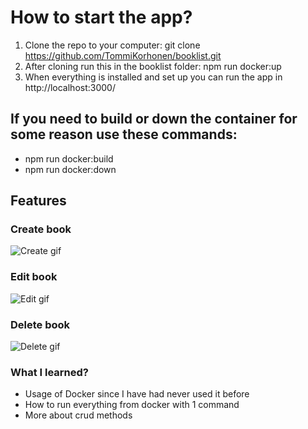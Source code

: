 # How to start the app? 
1. Clone the repo to your computer:  git clone https://github.com/TommiKorhonen/booklist.git
2. After cloning run this in the booklist folder: npm run docker:up
3. When everything is installed and set up you can run the app in http://localhost:3000/

## If you need to build or down the container for some reason use these commands:
* npm run docker:build
* npm run docker:down



## Features

### Create book

![Create gif](https://user-images.githubusercontent.com/87190300/133934101-bd57d751-9668-4bbb-940c-51ac24697059.gif)


### Edit book 

![Edit gif](https://user-images.githubusercontent.com/87190300/133934150-2c6b9451-d37a-4539-b3fe-0e82fa31309b.gif)

### Delete book

![Delete gif](https://user-images.githubusercontent.com/87190300/133934164-4bbac721-3119-4321-88ea-3337bb85cf21.gif)


### What I learned? 
* Usage of Docker since I have had never used it before
* How to run everything from docker with 1 command
* More about crud methods 
